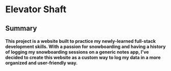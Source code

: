 # Elevator Shaft

## Summary

#### This project is a website built to practice my newly-learned full-stack development skills. With a passion for snowboarding and having a history of logging my snowboarding sessions on a generic notes app, I've decided to create this website as a custom way to log my data in a more organized and user-friendly way. 
<!-- 
## Link to live site:

## Future Improvements

## Unsolved Challenges -->